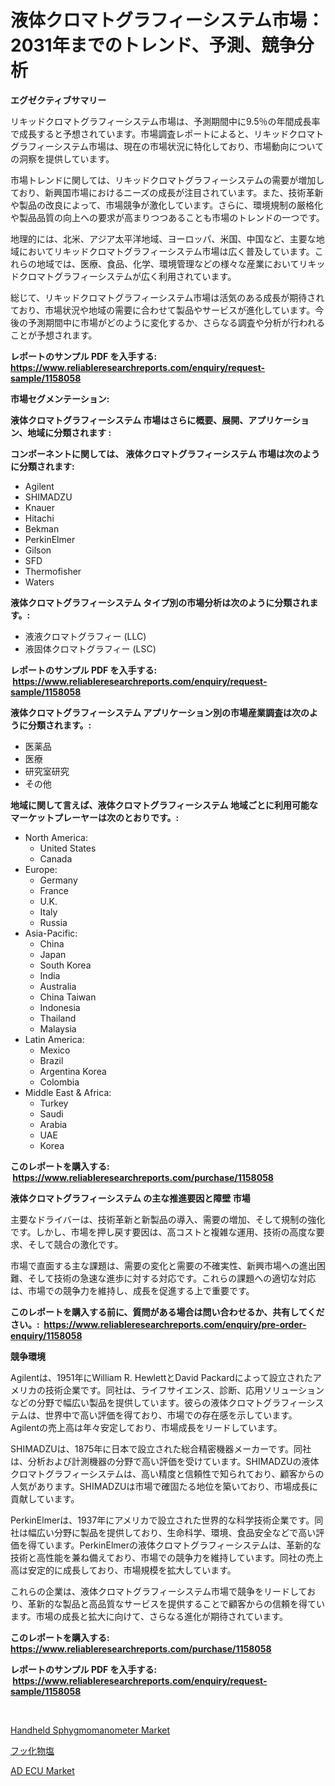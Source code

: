 <p><h1>液体クロマトグラフィーシステム市場：2031年までのトレンド、予測、競争分析</h1></p><p><strong>エグゼクティブサマリー</strong></p>
<p><p>リキッドクロマトグラフィーシステム市場は、予測期間中に9.5％の年間成長率で成長すると予想されています。市場調査レポートによると、リキッドクロマトグラフィーシステム市場は、現在の市場状況に特化しており、市場動向についての洞察を提供しています。</p><p>市場トレンドに関しては、リキッドクロマトグラフィーシステムの需要が増加しており、新興国市場におけるニーズの成長が注目されています。また、技術革新や製品の改良によって、市場競争が激化しています。さらに、環境規制の厳格化や製品品質の向上への要求が高まりつつあることも市場のトレンドの一つです。</p><p>地理的には、北米、アジア太平洋地域、ヨーロッパ、米国、中国など、主要な地域においてリキッドクロマトグラフィーシステム市場は広く普及しています。これらの地域では、医療、食品、化学、環境管理などの様々な産業においてリキッドクロマトグラフィーシステムが広く利用されています。</p><p>総じて、リキッドクロマトグラフィーシステム市場は活気のある成長が期待されており、市場状況や地域の需要に合わせて製品やサービスが進化しています。今後の予測期間中に市場がどのように変化するか、さらなる調査や分析が行われることが予想されます。</p></p>
<p><strong>レポートのサンプル PDF を入手する: <a href="https://www.reliableresearchreports.com/enquiry/request-sample/1158058">https://www.reliableresearchreports.com/enquiry/request-sample/1158058</a></strong></p>
<p><strong>市場セグメンテーション:</strong></p>
<p><strong> 液体クロマトグラフィーシステム 市場はさらに概要、展開、アプリケーション、地域に分類されます :</strong></p>
<p><strong>コンポーネントに関しては、 液体クロマトグラフィーシステム 市場は次のように分類されます: &nbsp;</strong></p>
<p><ul><li>Agilent</li><li>SHIMADZU</li><li>Knauer</li><li>Hitachi</li><li>Bekman</li><li>PerkinElmer</li><li>Gilson</li><li>SFD</li><li>Thermofisher</li><li>Waters</li></ul></p>
<p><strong> 液体クロマトグラフィーシステム タイプ別の市場分析は次のように分類されます。:</strong></p>
<p><ul><li>液液クロマトグラフィー (LLC)</li><li>液固体クロマトグラフィー (LSC)</li></ul></p>
<p><strong>レポートのサンプル PDF を入手する: &nbsp;<a href="https://www.reliableresearchreports.com/enquiry/request-sample/1158058">https://www.reliableresearchreports.com/enquiry/request-sample/1158058</a></strong></p>
<p><strong> 液体クロマトグラフィーシステム アプリケーション別の市場産業調査は次のように分類されます。:</strong></p>
<p><ul><li>医薬品</li><li>医療</li><li>研究室研究</li><li>その他</li></ul></p>
<p><strong>地域に関して言えば、液体クロマトグラフィーシステム 地域ごとに利用可能なマーケットプレーヤーは次のとおりです。:</strong></p>
<p><ul>
    <li>
        North America:
        <ul>
            <li>United States</li>
            <li>Canada</li>
        </ul>
    </li>
    <li>
        Europe:
        <ul>
            <li>Germany</li>
            <li>France</li>
            <li>U.K.</li>
            <li>Italy</li>
            <li>Russia</li>
        </ul>
    </li>
    <li>
        Asia-Pacific:
        <ul>
            <li>China</li>
            <li>Japan</li>
            <li>South Korea</li>
            <li>India</li>
            <li>Australia</li>
            <li>China Taiwan</li>
            <li>Indonesia</li>
            <li>Thailand</li>
            <li>Malaysia</li>
        </ul>
    </li>
    <li>
        Latin America:
        <ul>
            <li>Mexico</li>
            <li>Brazil</li>
            <li>Argentina Korea</li>
            <li>Colombia</li>
        </ul>
    </li>
    <li>
        Middle East & Africa:
        <ul>
            <li>Turkey</li>
            <li>Saudi</li>
            <li>Arabia</li>
            <li>UAE</li>
            <li>Korea</li>
        </ul>
    </li>
    </ul></p>
<p><strong>このレポートを購入する: &nbsp;<a href="https://www.reliableresearchreports.com/purchase/1158058">https://www.reliableresearchreports.com/purchase/1158058</a></strong></p>
<p><strong>液体クロマトグラフィーシステム の主な推進要因と障壁 市場</strong></p>
<p><p>主要なドライバーは、技術革新と新製品の導入、需要の増加、そして規制の強化です。しかし、市場を押し戻す要因は、高コストと複雑な運用、技術の高度な要求、そして競合の激化です。</p><p>市場で直面する主な課題は、需要の変化と需要の不確実性、新興市場への進出困難、そして技術の急速な進歩に対する対応です。これらの課題への適切な対応は、市場での競争力を維持し、成長を促進する上で重要です。</p></p>
<p><strong>このレポートを購入する前に、質問がある場合は問い合わせるか、共有してください。:&nbsp; <a href="https://www.reliableresearchreports.com/enquiry/pre-order-enquiry/1158058">https://www.reliableresearchreports.com/enquiry/pre-order-enquiry/1158058</a></strong></p>
<p><strong>競争環境</strong></p>
<p><p>Agilentは、1951年にWilliam R. HewlettとDavid Packardによって設立されたアメリカの技術企業です。同社は、ライフサイエンス、診断、応用ソリューションなどの分野で幅広い製品を提供しています。彼らの液体クロマトグラフィーシステムは、世界中で高い評価を得ており、市場での存在感を示しています。 Agilentの売上高は年々安定しており、市場成長をリードしています。</p><p>SHIMADZUは、1875年に日本で設立された総合精密機器メーカーです。同社は、分析および計測機器の分野で高い評価を受けています。SHIMADZUの液体クロマトグラフィーシステムは、高い精度と信頼性で知られており、顧客からの人気があります。SHIMADZUは市場で確固たる地位を築いており、市場成長に貢献しています。</p><p>PerkinElmerは、1937年にアメリカで設立された世界的な科学技術企業です。同社は幅広い分野に製品を提供しており、生命科学、環境、食品安全などで高い評価を得ています。PerkinElmerの液体クロマトグラフィーシステムは、革新的な技術と高性能を兼ね備えており、市場での競争力を維持しています。同社の売上高は安定的に成長しており、市場規模を拡大しています。</p><p>これらの企業は、液体クロマトグラフィーシステム市場で競争をリードしており、革新的な製品と高品質なサービスを提供することで顧客からの信頼を得ています。市場の成長と拡大に向けて、さらなる進化が期待されています。</p></p>
<p><strong>このレポートを購入する: &nbsp; <a href="https://www.reliableresearchreports.com/purchase/1158058">https://www.reliableresearchreports.com/purchase/1158058</a></strong></p>
<p><strong>レポートのサンプル PDF を入手する: &nbsp;<a href="https://www.reliableresearchreports.com/enquiry/request-sample/1158058">https://www.reliableresearchreports.com/enquiry/request-sample/1158058</a></strong><strong></strong></p>
<p>&nbsp;</p>
<p><p><a href="https://view.publitas.com/reportprime-1/handheld-sphygmomanometer-market-analysis-and-market-size-global-industry-overview-market-segmentation-and-forecast-2023-to-2030/">Handheld Sphygmomanometer Market</a></p><p><a href="https://medium.com/@shawnsmihv6/%E3%83%95%E3%83%83%E5%8C%96%E7%89%A9%E5%A1%A9%E5%B8%82%E5%A0%B4%E5%88%86%E6%9E%90%E3%81%8A%E3%82%88%E3%81%B32024%E5%B9%B4%E3%81%8B%E3%82%892031%E5%B9%B4%E3%81%BE%E3%81%A7%E3%81%AE%E4%BA%88%E6%B8%AC%E3%81%95%E3%82%8C%E3%82%8B%E5%B8%82%E5%A0%B4%E8%A6%8F%E6%A8%A1-dddd6d3b34fa">フッ化物塩</a></p><p><a href="https://view.publitas.com/reportprime-1/ad-ecu-market-size-focuses-on-market-dynamics-in-depth-analysis-and-future-projections-of-its-market-forecasted-for-period-from-2023-to-2030/">AD ECU Market</a></p></p>